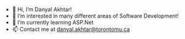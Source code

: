 - 👋 Hi, I’m Danyal Akhtar!
- 👀 I’m interested in many different areas of Software Development!
- 🌱 I’m currently learning ASP.Net
- 📫 Contact me at danyal.akhtar@torontomu.ca

<!---
d3akhtar/d3akhtar is a ✨ special ✨ repository because its `README.md` (this file) appears on your GitHub profile.
You can click the Preview link to take a look at your changes.
--->
